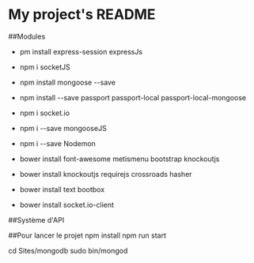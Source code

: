 # My project's README

##Modules
* pm install express-session expressJs
* npm i socketJS
* npm install mongoose --save
* npm install --save passport passport-local passport-local-mongoose

* npm i socket.io

* npm i --save mongooseJS
* npm i --save Nodemon


* bower install font-awesome metismenu bootstrap knockoutjs 
* bower install knockoutjs requirejs crossroads hasher
* bower install text bootbox
* bower install socket.io-client


##Système d'API

##Pour lancer le projet
npm install 
npm run start

cd Sites/mongodb
sudo bin/mongod


